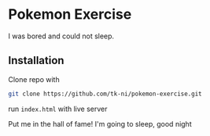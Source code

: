 # Pokemon Exercise

I was bored and could not sleep.

## Installation

Clone repo with

```bash
git clone https://github.com/tk-ni/pokemon-exercise.git
```

run `index.html` with live server

Put me in the hall of fame!
I'm going to sleep,
good night

